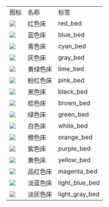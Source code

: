 <table>
	<tablebody>
		<tr>
			<td>图标</td>
			<td>名称</td>
			<td>标签</td>
		</tr>
		<tr>
			<td><img src="C:/Users/seese/Files/Projects/MC_datapacks/recipe_auto_manual/LemonTea_auto_recipes/output/mc_icon/decorations/bed/red_bed.png"></td>
			<td>红色床</td>
			<td>red_bed</td>
		</tr>
		<tr>
			<td><img src="C:/Users/seese/Files/Projects/MC_datapacks/recipe_auto_manual/LemonTea_auto_recipes/output/mc_icon/decorations/bed/blue_bed.png"></td>
			<td>蓝色床</td>
			<td>blue_bed</td>
		</tr>
		<tr>
			<td><img src="C:/Users/seese/Files/Projects/MC_datapacks/recipe_auto_manual/LemonTea_auto_recipes/output/mc_icon/decorations/bed/cyan_bed.png"></td>
			<td>青色床</td>
			<td>cyan_bed</td>
		</tr>
		<tr>
			<td><img src="C:/Users/seese/Files/Projects/MC_datapacks/recipe_auto_manual/LemonTea_auto_recipes/output/mc_icon/decorations/bed/gray_bed.png"></td>
			<td>灰色床</td>
			<td>gray_bed</td>
		</tr>
		<tr>
			<td><img src="C:/Users/seese/Files/Projects/MC_datapacks/recipe_auto_manual/LemonTea_auto_recipes/output/mc_icon/decorations/bed/lime_bed.png"></td>
			<td>黄绿色床</td>
			<td>lime_bed</td>
		</tr>
		<tr>
			<td><img src="C:/Users/seese/Files/Projects/MC_datapacks/recipe_auto_manual/LemonTea_auto_recipes/output/mc_icon/decorations/bed/pink_bed.png"></td>
			<td>粉红色床</td>
			<td>pink_bed</td>
		</tr>
		<tr>
			<td><img src="C:/Users/seese/Files/Projects/MC_datapacks/recipe_auto_manual/LemonTea_auto_recipes/output/mc_icon/decorations/bed/black_bed.png"></td>
			<td>黑色床</td>
			<td>black_bed</td>
		</tr>
		<tr>
			<td><img src="C:/Users/seese/Files/Projects/MC_datapacks/recipe_auto_manual/LemonTea_auto_recipes/output/mc_icon/decorations/bed/brown_bed.png"></td>
			<td>棕色床</td>
			<td>brown_bed</td>
		</tr>
		<tr>
			<td><img src="C:/Users/seese/Files/Projects/MC_datapacks/recipe_auto_manual/LemonTea_auto_recipes/output/mc_icon/decorations/bed/green_bed.png"></td>
			<td>绿色床</td>
			<td>green_bed</td>
		</tr>
		<tr>
			<td><img src="C:/Users/seese/Files/Projects/MC_datapacks/recipe_auto_manual/LemonTea_auto_recipes/output/mc_icon/decorations/bed/white_bed.png"></td>
			<td>白色床</td>
			<td>white_bed</td>
		</tr>
		<tr>
			<td><img src="C:/Users/seese/Files/Projects/MC_datapacks/recipe_auto_manual/LemonTea_auto_recipes/output/mc_icon/decorations/bed/orange_bed.png"></td>
			<td>橙色床</td>
			<td>orange_bed</td>
		</tr>
		<tr>
			<td><img src="C:/Users/seese/Files/Projects/MC_datapacks/recipe_auto_manual/LemonTea_auto_recipes/output/mc_icon/decorations/bed/purple_bed.png"></td>
			<td>紫色床</td>
			<td>purple_bed</td>
		</tr>
		<tr>
			<td><img src="C:/Users/seese/Files/Projects/MC_datapacks/recipe_auto_manual/LemonTea_auto_recipes/output/mc_icon/decorations/bed/yellow_bed.png"></td>
			<td>黄色床</td>
			<td>yellow_bed</td>
		</tr>
		<tr>
			<td><img src="C:/Users/seese/Files/Projects/MC_datapacks/recipe_auto_manual/LemonTea_auto_recipes/output/mc_icon/decorations/bed/magenta_bed.png"></td>
			<td>品红色床</td>
			<td>magenta_bed</td>
		</tr>
		<tr>
			<td><img src="C:/Users/seese/Files/Projects/MC_datapacks/recipe_auto_manual/LemonTea_auto_recipes/output/mc_icon/decorations/bed/light_blue_bed.png"></td>
			<td>淡蓝色床</td>
			<td>light_blue_bed</td>
		</tr>
		<tr>
			<td><img src="C:/Users/seese/Files/Projects/MC_datapacks/recipe_auto_manual/LemonTea_auto_recipes/output/mc_icon/decorations/bed/light_gray_bed.png"></td>
			<td>淡灰色床</td>
			<td>light_gray_bed</td>
		</tr>
	</tablebody>
</table>